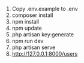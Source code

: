 1. Copy .env.example to .env
3. composer install
4. npm install
5. npm update
2. php artisan key:generate
5. npm run dev
6. php artisan serve
7. http://127.0.0.1:8000/users
